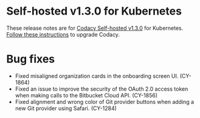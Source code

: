 # Self-hosted v1.3.0 for Kubernetes

These release notes are for [Codacy Self-hosted v1.3.0](https://github.com/codacy/chart/releases/tag/1.3.0) for Kubernetes. [Follow these instructions](https://docs.codacy.com/chart/maintenance/upgrade/) to upgrade Codacy.

# Bug fixes

-   Fixed misaligned organization cards in the onboarding screen UI. (CY-1864)
-   Fixed an issue to improve the security of the OAuth 2.0 access token when making calls to the Bitbucket Cloud API. (CY-1856)
-   Fixed alignment and wrong color of Git provider buttons when adding a new Git provider using Safari. (CY-1284)
